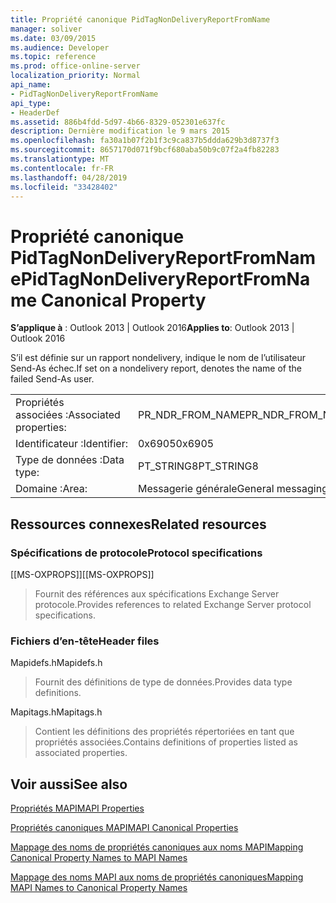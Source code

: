 ```yaml
---
title: Propriété canonique PidTagNonDeliveryReportFromName
manager: soliver
ms.date: 03/09/2015
ms.audience: Developer
ms.topic: reference
ms.prod: office-online-server
localization_priority: Normal
api_name:
- PidTagNonDeliveryReportFromName
api_type:
- HeaderDef
ms.assetid: 886b4fdd-5d97-4b66-8329-052301e637fc
description: Dernière modification le 9 mars 2015
ms.openlocfilehash: fa30a1b07f2b1f3c9ca837b5ddda629b3d8737f3
ms.sourcegitcommit: 8657170d071f9bcf680aba50b9c07f2a4fb82283
ms.translationtype: MT
ms.contentlocale: fr-FR
ms.lasthandoff: 04/28/2019
ms.locfileid: "33428402"
---
```

# <a name="pidtagnondeliveryreportfromname-canonical-property"></a><span data-ttu-id="597b1-103">Propriété canonique PidTagNonDeliveryReportFromName</span><span class="sxs-lookup"><span data-stu-id="597b1-103">PidTagNonDeliveryReportFromName Canonical Property</span></span>

  
  
<span data-ttu-id="597b1-104">**S’applique à** : Outlook 2013 | Outlook 2016</span><span class="sxs-lookup"><span data-stu-id="597b1-104">**Applies to**: Outlook 2013 | Outlook 2016</span></span> 
  
<span data-ttu-id="597b1-105">S’il est définie sur un rapport nondelivery, indique le nom de l’utilisateur Send-As échec.</span><span class="sxs-lookup"><span data-stu-id="597b1-105">If set on a nondelivery report, denotes the name of the failed Send-As user.</span></span>
  
|||
|:-----|:-----|
|<span data-ttu-id="597b1-106">Propriétés associées :</span><span class="sxs-lookup"><span data-stu-id="597b1-106">Associated properties:</span></span>  <br/> |<span data-ttu-id="597b1-107">PR_NDR_FROM_NAME</span><span class="sxs-lookup"><span data-stu-id="597b1-107">PR_NDR_FROM_NAME</span></span>  <br/> |
|<span data-ttu-id="597b1-108">Identificateur :</span><span class="sxs-lookup"><span data-stu-id="597b1-108">Identifier:</span></span>  <br/> |<span data-ttu-id="597b1-109">0x6905</span><span class="sxs-lookup"><span data-stu-id="597b1-109">0x6905</span></span>  <br/> |
|<span data-ttu-id="597b1-110">Type de données :</span><span class="sxs-lookup"><span data-stu-id="597b1-110">Data type:</span></span>  <br/> |<span data-ttu-id="597b1-111">PT_STRING8</span><span class="sxs-lookup"><span data-stu-id="597b1-111">PT_STRING8</span></span>  <br/> |
|<span data-ttu-id="597b1-112">Domaine :</span><span class="sxs-lookup"><span data-stu-id="597b1-112">Area:</span></span>  <br/> |<span data-ttu-id="597b1-113">Messagerie générale</span><span class="sxs-lookup"><span data-stu-id="597b1-113">General messaging</span></span>  <br/> |
   
## <a name="related-resources"></a><span data-ttu-id="597b1-114">Ressources connexes</span><span class="sxs-lookup"><span data-stu-id="597b1-114">Related resources</span></span>

### <a name="protocol-specifications"></a><span data-ttu-id="597b1-115">Spécifications de protocole</span><span class="sxs-lookup"><span data-stu-id="597b1-115">Protocol specifications</span></span>

<span data-ttu-id="597b1-116">[[MS-OXPROPS]]</span><span class="sxs-lookup"><span data-stu-id="597b1-116">[[MS-OXPROPS]]</span></span> 
  
> <span data-ttu-id="597b1-117">Fournit des références aux spécifications Exchange Server protocole.</span><span class="sxs-lookup"><span data-stu-id="597b1-117">Provides references to related Exchange Server protocol specifications.</span></span>
    
### <a name="header-files"></a><span data-ttu-id="597b1-118">Fichiers d’en-tête</span><span class="sxs-lookup"><span data-stu-id="597b1-118">Header files</span></span>

<span data-ttu-id="597b1-119">Mapidefs.h</span><span class="sxs-lookup"><span data-stu-id="597b1-119">Mapidefs.h</span></span>
  
> <span data-ttu-id="597b1-120">Fournit des définitions de type de données.</span><span class="sxs-lookup"><span data-stu-id="597b1-120">Provides data type definitions.</span></span>
    
<span data-ttu-id="597b1-121">Mapitags.h</span><span class="sxs-lookup"><span data-stu-id="597b1-121">Mapitags.h</span></span>
  
> <span data-ttu-id="597b1-122">Contient les définitions des propriétés répertoriées en tant que propriétés associées.</span><span class="sxs-lookup"><span data-stu-id="597b1-122">Contains definitions of properties listed as associated properties.</span></span>
    
## <a name="see-also"></a><span data-ttu-id="597b1-123">Voir aussi</span><span class="sxs-lookup"><span data-stu-id="597b1-123">See also</span></span>



[<span data-ttu-id="597b1-124">Propriétés MAPI</span><span class="sxs-lookup"><span data-stu-id="597b1-124">MAPI Properties</span></span>](mapi-properties.md)
  
[<span data-ttu-id="597b1-125">Propriétés canoniques MAPI</span><span class="sxs-lookup"><span data-stu-id="597b1-125">MAPI Canonical Properties</span></span>](mapi-canonical-properties.md)
  
[<span data-ttu-id="597b1-126">Mappage des noms de propriétés canoniques aux noms MAPI</span><span class="sxs-lookup"><span data-stu-id="597b1-126">Mapping Canonical Property Names to MAPI Names</span></span>](mapping-canonical-property-names-to-mapi-names.md)
  
[<span data-ttu-id="597b1-127">Mappage des noms MAPI aux noms de propriétés canoniques</span><span class="sxs-lookup"><span data-stu-id="597b1-127">Mapping MAPI Names to Canonical Property Names</span></span>](mapping-mapi-names-to-canonical-property-names.md)

